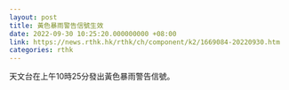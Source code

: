 ```yaml
---
layout: post
title: 黃色暴雨警告信號生效
date: 2022-09-30 10:25:20.000000000 +08:00
link: https://news.rthk.hk/rthk/ch/component/k2/1669084-20220930.htm
categories: rthk
---
```


天文台在上午10時25分發出黃色暴雨警告信號。
